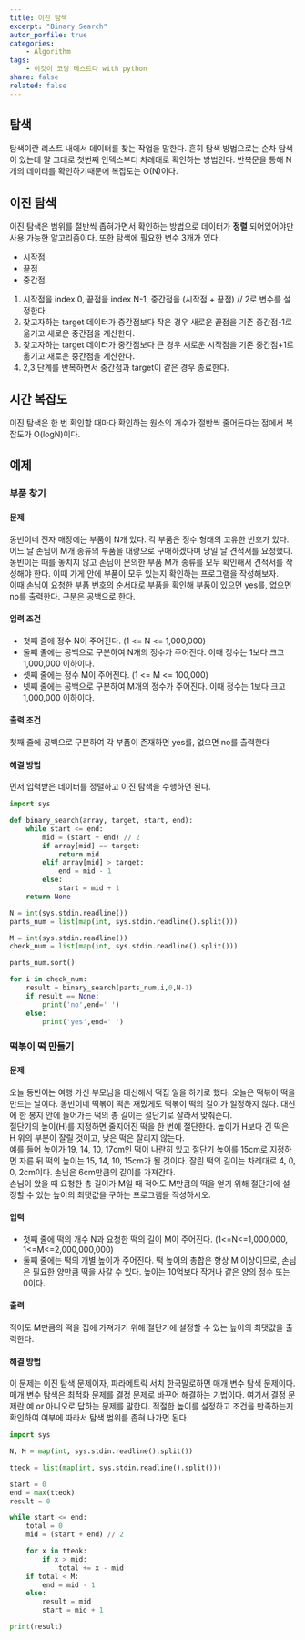 ```yaml
---
title: 이진 탐색
excerpt: "Binary Search"
autor_porfile: true
categories:
    - Algorithm
tags:
    - 이것이 코딩 테스트다 with python
share: false
related: false
---
```


## 탐색
탐색이란 리스트 내에서 데이터를 찾는 작업을 말한다. 흔히 탐색 방법으로는 순차 탐색이 있는데 말 그대로 첫번째 인덱스부터 차례대로 확인하는 방법인다. 반복문을 통해 N개의 데이터를 확인하기때문에 복잡도는 O(N)이다.

## 이진 탐색
이진 탐색은 범위를 절반씩 좁혀가면서 확인하는 방법으로 데이터가 **정렬** 되어있어야만 사용 가능한 알고리즘이다. 또한 탐색에 필요한 변수 3개가 있다.
* 시작점
* 끝점
* 중간점

1. 시작점을 index 0, 끝점을 index N-1, 중간점을 (시작점 + 끝점) // 2로 변수를 설정한다.
2. 찾고자하는 target 데이터가 중간점보다 작은 경우 새로운 끝점을 기존 중간점-1로 옮기고 새로운 중간점을 계산한다.
3. 찾고자하는 target 데이터가 중간점보다 큰 경우 새로운 시작점을 기존 중간점+1로 옮기고 새로운 중간점을 계산한다.
4. 2,3 단계를 반복하면서 중간점과 target이 같은 경우 종료한다.

## 시간 복잡도
이진 탐색은 한 번 확인할 때마다 확인하는 원소의 개수가 절반씩 줄어든다는 점에서 복잡도가 O(logN)이다. 

## 예제
### 부품 찾기
#### 문제
동빈이네 전자 매장에는 부품이 N개 있다. 각 부품은 정수 형태의 고유한 번호가 있다. 어느 날 손님이 M개 종류의 부품을 대량으로 구매하겠다며 당일 날 견적서를 요청했다. 동빈이는 때를 놓치지 않고 손님이 문의한 부품 M개 종류를 모두 확인해서 견적서를 작성해야 한다. 이때 가게 안에 부품이 모두 있는지 확인하는 프로그램을 작성해보자.  
이때 손님이 요청한 부품 번호의 순서대로 부품을 확인해 부품이 있으면 yes를, 없으면 no를 출력한다. 구분은 공백으로 한다.

#### 입력 조건
* 첫째 줄에 정수 N이 주어진다. (1 <= N <= 1,000,000)
* 둘째 줄에는 공백으로 구분하여 N개의 정수가 주어진다. 이때 정수는 1보다 크고 1,000,000 이하이다.
* 셋째 줄에는 정수 M이 주어진다. (1 <= M <= 100,000)
* 넷째 줄에는 공백으로 구분하여 M개의 정수가 주어진다. 이때 정수는 1보다 크고 1,000,000 이하이다.

#### 출력 조건
첫째 줄에 공백으로 구분하여 각 부품이 존재하면 yes를, 없으면 no를 출력한다

#### 해결 방법
먼저 입력받은 데이터를 정렬하고 이진 탐색을 수행하면 된다.
~~~python
import sys

def binary_search(array, target, start, end):
    while start <= end:
        mid = (start + end) // 2
        if array[mid] == target:
            return mid
        elif array[mid] > target:
            end = mid - 1
        else:
            start = mid + 1
    return None

N = int(sys.stdin.readline())
parts_num = list(map(int, sys.stdin.readline().split()))

M = int(sys.stdin.readline())
check_num = list(map(int, sys.stdin.readline().split()))

parts_num.sort()

for i in check_num:
    result = binary_search(parts_num,i,0,N-1)
    if result == None:
        print('no',end=' ')
    else:
        print('yes',end=' ')
~~~

### 떡볶이 떡 만들기
#### 문제
오늘 동빈이는 여행 가신 부모님을 대신해서 떡집 일을 하기로 했다. 오늘은 떡볶이 떡을 만드는 날이다. 동빈이네 떡볶이 떡은 재밌게도 떡볶이 떡의 길이가 일정하지 않다. 대신에 한 봉지 안에 들어가는 떡의 총 길이는 절단기로 잘라서 맞춰준다.  
절단기의 높이(H)를 지정하면 줄지어진 떡을 한 번에 절단한다. 높이가 H보다 긴 떡은 H 위의 부분이 잘릴 것이고, 낮은 떡은 잘리지 않는다.  
예를 들어 높이가 19, 14, 10, 17cm인 떡이 나란히 있고 절단기 높이를 15cm로 지정하면 자른 뒤 떡의 높이는 15, 14, 10, 15cm가 될 것이다. 잘린 떡의 길이는 차례대로 4, 0, 0, 2cm이다. 손님은 6cm만큼의 길이를 가져간다.  
손님이 왔을 때 요청한 총 길이가 M일 때 적어도 M만큼의 떡을 얻기 위해 절단기에 설정할 수 있는 높이의 최댓값을 구하는 프로그램을 작성하시오.

#### 입력
* 첫째 줄에 떡의 개수 N과 요청한 떡의 길이 M이 주어진다. (1<=N<=1,000,000, 1<=M<=2,000,000,000)
* 둘째 줄에는 떡의 개별 높이가 주어진다. 떡 높이의 총합은 항상 M 이상이므로, 손님은 필요한 양만큼 떡을 사갈 수 있다. 높이는 10억보다 작거나 같은 양의 정수 또는 0이다.

#### 출력
적어도 M만큼의 떡을 집에 가져가기 위해 절단기에 설정할 수 있는 높이의 최댓값을 출력한다.

#### 해결 방법
이 문제는 이진 탐색 문제이자, 파라메트릭 서치 한국말로하면 매개 변수 탐색 문제이다.  
매개 변수 탐색은 최적화 문제를 결정 문제로 바꾸어 해결하는 기법이다. 여기서 결정 문제란 예 or 아니오로 답하는 문제를 말한다. 적절한 높이를 설정하고 조건을 만족하는지 확인하여 여부에 따라서 탐색 범위를 좁혀 나가면 된다.
~~~python
import sys

N, M = map(int, sys.stdin.readline().split())

tteok = list(map(int, sys.stdin.readline().split()))

start = 0
end = max(tteok)
result = 0

while start <= end:
    total = 0
    mid = (start + end) // 2

    for x in tteok:
        if x > mid:
            total += x - mid
    if total < M:
        end = mid - 1
    else:
        result = mid
        start = mid + 1

print(result)
~~~
